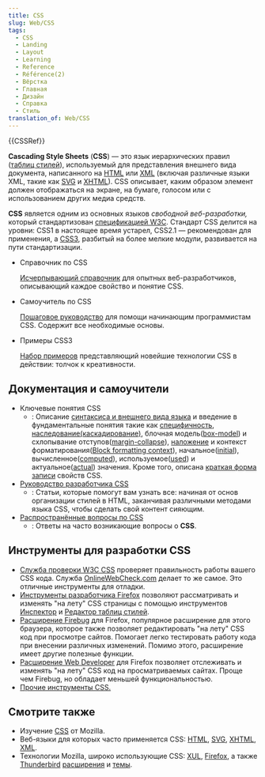 ```yaml
---
title: CSS
slug: Web/CSS
tags:
  - CSS
  - Landing
  - Layout
  - Learning
  - Reference
  - Référence(2)
  - Вёрстка
  - Главная
  - Дизайн
  - Справка
  - Стиль
translation_of: Web/CSS
---
```

{{CSSRef}}

**Cascading Style Sheets** (**CSS**) — это язык иерархических правил ([таблиц стилей](/ru/docs/DOM/stylesheet)), используемый для представления внешнего вида документа, написанного на [HTML](/ru/docs/HTML "The HyperText Mark-up Language") или [XML](/ru/docs/XML "ru/docs/XML") (включая различные языки XML, такие как [SVG](/ru/docs/SVG) и [XHTML](/ru/docs/XHTML)). CSS описывает, каким образом элемент должен отображаться на экране, на бумаге, голосом или с использованием других медиа средств.

**CSS** является одним из основных языков _свободной веб-разработки,_ который стандартизован [спецификацией W3C](http://w3.org/Style/CSS/#specs). Стандарт CSS делится на уровни: CSS1 в настоящее время устарел, CSS2.1 — рекомендован для применения, а [CSS3](/ru/docs/CSS/CSS3 "CSS3"), разбитый на более мелкие модули, развивается на пути стандартизации.

- Справочник по CSS

  [Исчерпывающий справочник](/ru/docs/Web/CSS/Reference "ru/docs/CSS/CSS_Reference") для опытных веб-разработчиков, описывающий каждое свойство и понятие CSS.

- Самоучитель по CSS

  [Пошаговое руководство](/Learn/CSS/Introduction_to_CSS "ru/docs/CSS/Getting_Started") для помощи начинающим программистам CSS. Содержит все необходимые основы.

- Примеры CSS3

  [Набор примеров](/ru/demos/tag/tech:css3 "https://developer.mozilla.org/ru/demos/tag/tech:css3") представляющий новейшие технологии CSS в действии: толчок к креативности.

## Документация и самоучители

- Ключевые понятия CSS
  - : Описание [синтаксиса и внешнего вида языка](/ru/docs/CSS/Syntax) и введение в фундаментальные понятия такие как [специфичность](/ru/docs/CSS/Specificity), [наследование(каскадирование)](/ru/docs/CSS/inheritance), блочная модель([box-model](/ru/docs//ru/docs/CSS/box_model)) и схлопывание отступов([margin-collapse](/ru/docs/CSS/margin_collapsing)), [наложение](/ru/docs/CSS/Understanding_z-index/The_stacking_context) и контекст форматирования([Block formatting context](/ru/docs/CSS/block_formatting_context)), начальное([initial](/ru/docs/CSS/initial_value)), вычисленное([computed](/ru/docs/CSS/computed_value)), используемое([used](/ru/docs/CSS/used_value)) и актуальное([actual](/ru/docs/CSS/actual_value)) значения. Кроме того, описана [краткая форма записи](/ru/docs/CSS/Shorthand_properties) свойств CSS.
- [Руководство разработчика CSS](/ru/docs/Web/Guide/CSS)
  - : Статьи, которые помогут вам узнать все: начиная от основ организации стилей в HTML, заканчивая различными методами языка CSS, чтобы сделать свой контент сияющим.
- [Распространённые вопросы по CSS](/ru/docs/Web/CSS/Common_CSS_Questions)
  - : Ответы на часто возникающие вопросы о **CSS**.

## Инструменты для разработки CSS

- [Служба проверки W3C CSS](http://jigsaw.w3.org/css-validator/) проверяет правильность работы вашего CSS кода. Служба [OnlineWebCheck.com](//www.OnlineWebCheck.com/) делает то же самое. Это отличные инструменты для отладки.
- [Инструменты разработчика Firefox](/ru/docs/Tools) позволяют рассматривать и изменять "на лету" CSS страницы с помощью инструментов [Инспектор](/ru/docs/Tools/Page_Inspector) и [Редактор таблиц стилей](/ru/docs/Tools/Style_Editor).
- [Расширение Firebug](https://addons.mozilla.org/ru/firefox/addon/1843) для Firefox, популярное расширение для этого браузера, которое также позволяет редактировать "на лету" CSS код при просмотре сайтов. Помогает легко тестировать работу кода при внесении различных изменений. Помимо этого, расширение имеет другие полезные функции.
- [Расширение Web Developer](https://addons.mozilla.org/ru/firefox/addon/60) для Firefox позволяет отслеживать и изменять "на лету" CSS код на просматриваемых сайтах. Проще чем Firebug, но обладает меньшей функциональностью.
- [Прочие инструменты CSS.](/ru/docs/Web/CSS/Tools)

## Смотрите также

- Изучение [CSS](/ru/docs/Learn/CSS) от Mozilla.
- Веб-языки для которых часто применяется CSS: [HTML](/ru/docs/HTML "ru/docs/HTML"), [SVG](/ru/docs/Web/SVG "SVG"), [XHTML](/ru/docs/XHTML "ru/docs/XHTML"), [XML](/ru/docs/XML "ru/docs/XML").
- Технологии Mozilla, широко использующие CSS: [XUL](/ru/docs/Mozilla/Tech/XUL), [Firefox](/ru/Firefox), а также [Thunderbird](/ru/docs/Mozilla/Thunderbird) [расширения](/ru/docs/Extensions) и [темы](/ru/Add-ons/Themes).
